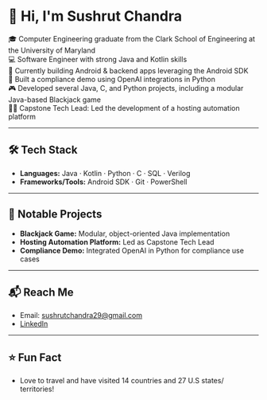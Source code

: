 # 👋 Hi, I'm Sushrut Chandra

🎓 Computer Engineering graduate from the Clark School of Engineering at the University of Maryland  
💻 Software Engineer with strong Java and Kotlin skills  
📱 Currently building Android & backend apps leveraging the Android SDK  
🧠 Built a compliance demo using OpenAI integrations in Python  
🎮 Developed several Java, C, and Python projects, including a modular Java-based Blackjack game  
🧑‍💻 Capstone Tech Lead: Led the development of a hosting automation platform  

---

## 🛠️ Tech Stack

- **Languages:** Java · Kotlin · Python · C · SQL · Verilog  
- **Frameworks/Tools:** Android SDK · Git · PowerShell  

---

## 🚀 Notable Projects

- **Blackjack Game:** Modular, object-oriented Java implementation  
- **Hosting Automation Platform:** Led as Capstone Tech Lead  
- **Compliance Demo:** Integrated OpenAI in Python for compliance use cases  

---

## 📬 Reach Me

- Email: [sushrutchandra29@gmail.com](mailto:sushrutchandra29@gmail.com)
- [LinkedIn](https://linkedin.com/in/sushrut--chandra)

---   

## ⭐️ Fun Fact
- Love to travel and have visited 14 countries and 27 U.S states/ territories!
